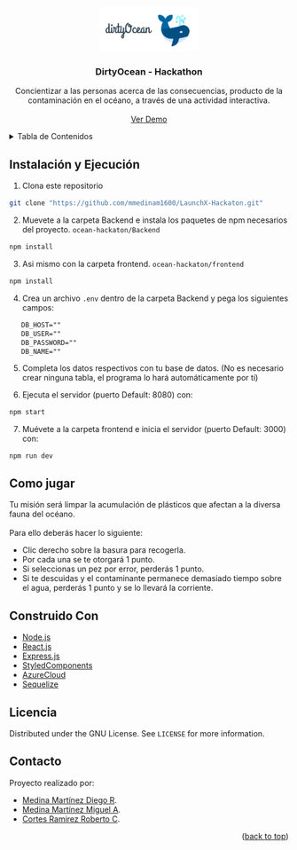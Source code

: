 <div id="top"></div>

<div align="center">
  <a href="https://github.com/othneildrew/Best-README-Template">
    <img src="images/logo.png" alt="Logo" height="80">
  </a>

<h3 align="center">DirtyOcean - Hackathon</h3>

  <p align="center">
    Concientizar a las personas acerca de las consecuencias, producto de la contaminación en el océano, a través de una actividad interactiva.​
    <br />
    <br />
    <a href="http://20.51.243.156/">Ver Demo</a>
  </p>
</div>


<details>
  <summary>Tabla de Contenidos</summary>
  <ol>
    <li>
      <a href="#instalación-y-ejecución">Instalación y Ejecución</a>
    </li>
    <li><a href="#como-jugar">Como jugar</a></li>
    <li><a href="#construido-con">Construido con</a></li>
    <li><a href="#licencia">License</a></li>
    <li><a href="#contacto">Contact</a></li>
  </ol>
</details>


## Instalación y Ejecución

1. Clona este repositorio
```bash
git clone "https://github.com/mmedinam1600/LaunchX-Hackaton.git"
```
2. Muevete a la carpeta Backend e instala los paquetes de npm necesarios del proyecto. `ocean-hackaton/Backend`
```bash
npm install
```
3. Asi mismo con la carpeta frontend. `ocean-hackaton/frontend`
```bash
npm install
```
4. Crea un archivo `.env` dentro de la carpeta Backend y pega los siguientes campos:
```dotenv
   DB_HOST=""
   DB_USER=""
   DB_PASSWORD=""
   DB_NAME=""
```
5. Completa los datos respectivos con tu base de datos. (No es necesario crear ninguna tabla, el programa lo hará automáticamente por tí)

6. Ejecuta el servidor (puerto Default: 8080) con: 
```bash
npm start
```

7. Muévete a la carpeta frontend e inicia el servidor (puerto Default: 3000) con:
```bash
npm run dev
```

## Como jugar

Tu misión será limpar la acumulación de plásticos que afectan a la diversa fauna del océano.<br>
<br>
Para ello deberás hacer lo siguiente:
* Clic derecho sobre la basura para recogerla.
* Por cada una se te otorgará 1 punto.
* Si seleccionas un pez por error, perderás 1 punto.
* Si te descuidas y el contaminante permanece demasiado tiempo sobre el agua, perderás 1 punto y se lo llevará la corriente.

## Construido Con

* [Node.js](https://nodejs.org/en/)
* [React.js](https://reactjs.org/)
* [Express.js](https://expressjs.com/)
* [StyledComponents](https://styled-components.com/)
* [AzureCloud](https://azure.microsoft.com/en-us/)
* [Sequelize](https://sequelize.org/)


## Licencia

Distributed under the GNU License. See `LICENSE` for more information.



## Contacto

Proyecto realizado por: 

- [Medina Martínez Diego R](https://github.com/diego200052).
- [Medina Martínez Miguel A](https://github.com/mmedinam1600).
- [Cortes Ramirez Roberto C](https://github.com/RobertoCarlos881).


<p align="right">(<a href="#top">back to top</a>)</p>
